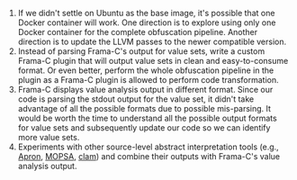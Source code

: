 1. If we didn't settle on Ubuntu as the base image, it's possible that one Docker container will work. One direction is to explore using only one Docker container for the complete obfuscation pipeline. Another direction is to update the LLVM passes to the newer compatible version.
2. Instead of parsing Frama-C's output for value sets, write a custom Frama-C plugin that will output value sets in clean and easy-to-consume format. Or even better, perform the whole obfuscation pipeline in the plugin as a Frama-C plugin is allowed to perform code transformation.
3. Frama-C displays value analysis output in different format. Since our code is parsing the stdout output for the value set, it didn't take advantage of all the possible formats due to possible mis-parsing. It would be worth the time to understand all the possible output formats for value sets and subsequently update our code so we can identify more value sets.
4. Experiments with other source-level abstract interpretation tools (e.g., [Apron](https://github.com/antoinemine/apron), [MOPSA](https://mopsa.lip6.fr), [clam](https://github.com/seahorn/clam)) and combine their outputs with Frama-C's value analysis output. 
